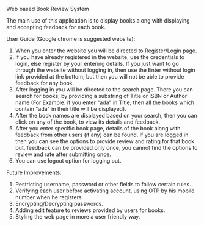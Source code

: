 Web based Book Review System

The main use of this application is to display books along with displaying and accepting feedback for each book.


User Guide (Google chrome is suggested website):

1. When you enter the website you will be directed to Register/Login page.
2. If you have already registered in the website, use the credentials to login, else register by your entering details. If you just want to go through the website without logging in, then use the Enter without login link provided at the bottom, but then you will not be able to provide feedback for any book.
3. After logging in you will be directed to the search page. There you can search for books, by providing a substring of Title or ISBN or Author name (For Example: if you enter "ada" in Title, then all the books which contain "ada" in their title will be displayed).
4. After the book names are displayed based on your search, then you can click on any of the book, to view its details and feedback.
5. After you enter specific book page, details of the book along with feedback from other users (if any) can be found. If you are logged in then you can see the options to provide review and rating for that book but, feedback can be provided only once, you cannot find the options to review and rate after submitting once.
6. You can use logout option for logging out.


Future Improvements:

1. Restricting username, password or other fields to follow certain rules.
2. Verifying each user before activating account, using OTP by his mobile number when he registers.
3. Encrypting/Decrypting passwords.
4. Adding edit feature to reviews provided by users for books.
5. Styling the web page in more a user friendly way.




